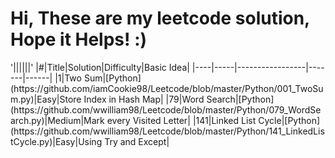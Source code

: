 <h1>Hi, These are my leetcode solution, Hope it Helps! :)</h1>
'||||||'
|#|Title|Solution|Difficulty|Basic Idea|
|----|-----|-----------------|-------|------|
|1|Two Sum|[Python](https://github.com/iamCookie98/Leetcode/blob/master/Python/001_TwoSum.py)|Easy|Store Index in Hash Map|
|79|Word Search|[Python](https://github.com/wwilliam98/Leetcode/blob/master/Python/079_WordSearch.py)|Medium|Mark every Visited Letter|
|141|Linked List Cycle|[Python](https://github.com/wwilliam98/Leetcode/blob/master/Python/141_LinkedListCycle.py)|Easy|Using Try and Except|
